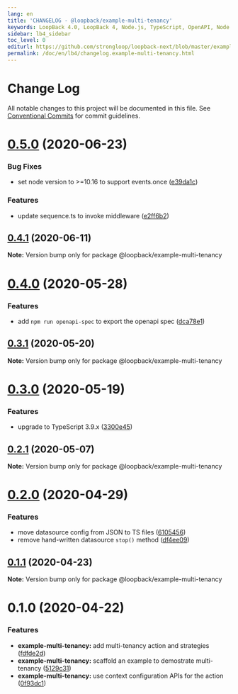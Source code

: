 ```yaml
---
lang: en
title: 'CHANGELOG - @loopback/example-multi-tenancy'
keywords: LoopBack 4.0, LoopBack 4, Node.js, TypeScript, OpenAPI, Node.js, TypeScript, OpenAPI, CHANGELOG
sidebar: lb4_sidebar
toc_level: 0
editurl: https://github.com/strongloop/loopback-next/blob/master/examples/multi-tenancy/CHANGELOG.md
permalink: /doc/en/lb4/changelog.example-multi-tenancy.html
---
```


# Change Log

All notable changes to this project will be documented in this file.
See [Conventional Commits](https://conventionalcommits.org) for commit guidelines.

# [0.5.0](https://github.com/strongloop/loopback-next/compare/@loopback/example-multi-tenancy@0.4.1...@loopback/example-multi-tenancy@0.5.0) (2020-06-23)


### Bug Fixes

* set node version to >=10.16 to support events.once ([e39da1c](https://github.com/strongloop/loopback-next/commit/e39da1ca47728eafaf83c10ce35b09b03b6a4edc))


### Features

* update sequence.ts to invoke middleware ([e2ff6b2](https://github.com/strongloop/loopback-next/commit/e2ff6b22367e919926d0f41f6d939d988c654c00))





## [0.4.1](https://github.com/strongloop/loopback-next/compare/@loopback/example-multi-tenancy@0.4.0...@loopback/example-multi-tenancy@0.4.1) (2020-06-11)

**Note:** Version bump only for package @loopback/example-multi-tenancy





# [0.4.0](https://github.com/strongloop/loopback-next/compare/@loopback/example-multi-tenancy@0.3.1...@loopback/example-multi-tenancy@0.4.0) (2020-05-28)


### Features

* add `npm run openapi-spec` to export the openapi spec ([dca78e1](https://github.com/strongloop/loopback-next/commit/dca78e1ba3241ed2a0e7067e00cc1afd001f0335))





## [0.3.1](https://github.com/strongloop/loopback-next/compare/@loopback/example-multi-tenancy@0.3.0...@loopback/example-multi-tenancy@0.3.1) (2020-05-20)

**Note:** Version bump only for package @loopback/example-multi-tenancy





# [0.3.0](https://github.com/strongloop/loopback-next/compare/@loopback/example-multi-tenancy@0.2.1...@loopback/example-multi-tenancy@0.3.0) (2020-05-19)


### Features

* upgrade to TypeScript 3.9.x ([3300e45](https://github.com/strongloop/loopback-next/commit/3300e4569ab8410bb1285f7a54d326e9d976476d))





## [0.2.1](https://github.com/strongloop/loopback-next/compare/@loopback/example-multi-tenancy@0.2.0...@loopback/example-multi-tenancy@0.2.1) (2020-05-07)

**Note:** Version bump only for package @loopback/example-multi-tenancy





# [0.2.0](https://github.com/strongloop/loopback-next/compare/@loopback/example-multi-tenancy@0.1.1...@loopback/example-multi-tenancy@0.2.0) (2020-04-29)


### Features

* move datasource config from JSON to TS files ([6105456](https://github.com/strongloop/loopback-next/commit/6105456deb6d7acadc3e46867558311dce2d005c))
* remove hand-written datasource `stop()` method ([df4ee09](https://github.com/strongloop/loopback-next/commit/df4ee09482fa67522629c381a0de595ce12d9a1b))





## [0.1.1](https://github.com/strongloop/loopback-next/compare/@loopback/example-multi-tenancy@0.1.0...@loopback/example-multi-tenancy@0.1.1) (2020-04-23)

**Note:** Version bump only for package @loopback/example-multi-tenancy





# 0.1.0 (2020-04-22)


### Features

* **example-multi-tenancy:** add multi-tenancy action and strategies ([fdfde2d](https://github.com/strongloop/loopback-next/commit/fdfde2d41863b424051f11a92f12636c74549217))
* **example-multi-tenancy:** scaffold an example to demostrate multi-tenancy ([5129c31](https://github.com/strongloop/loopback-next/commit/5129c3100d662858bddff60222c7c83ad56b0e46))
* **example-multi-tenancy:** use context configuration APIs for the action ([0f93dc1](https://github.com/strongloop/loopback-next/commit/0f93dc13c53e83dedc2caedadc36807953792dd6))

